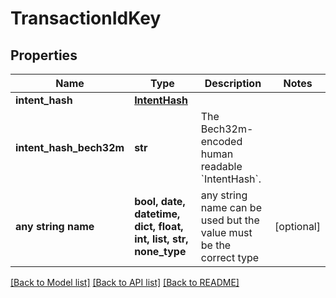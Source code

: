 # TransactionIdKey


## Properties
Name | Type | Description | Notes
------------ | ------------- | ------------- | -------------
**intent_hash** | [**IntentHash**](IntentHash.md) |  | 
**intent_hash_bech32m** | **str** | The Bech32m-encoded human readable &#x60;IntentHash&#x60;. | 
**any string name** | **bool, date, datetime, dict, float, int, list, str, none_type** | any string name can be used but the value must be the correct type | [optional]

[[Back to Model list]](../README.md#documentation-for-models) [[Back to API list]](../README.md#documentation-for-api-endpoints) [[Back to README]](../README.md)



